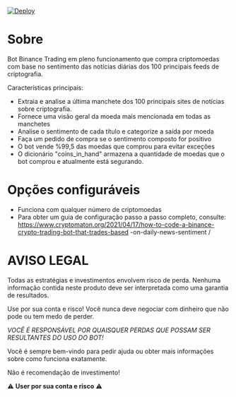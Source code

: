 [![Deploy](https://www.herokucdn.com/deploy/button.svg)](https://heroku.com/deploy?template=https://github.com/lagoanova/Binance-News-Sentiment-Bot)

# Sobre
Bot Binance Trading em pleno funcionamento que compra criptomoedas com base no sentimento das notícias diárias dos 100 principais feeds de criptografia.

Características principais: 
* Extraia e analise a última manchete dos 100 principais sites de notícias sobre criptografia.
* Fornece uma visão geral da moeda mais mencionada em todas as manchetes
* Analise o sentimento de cada título e categorize a saída por moeda
* Faça um pedido de compra se o sentimento composto for positivo
* O bot vende %99,5 das moedas que comprou para evitar exceções
* O dicionário "coins_in_hand" armazena a quantidade de moedas que o bot comprou e atualmente está segurando.

# Opções configuráveis

* Funciona com qualquer número de criptomoedas
* Para obter um guia de configuração passo a passo completo, consulte: https://www.cryptomaton.org/2021/04/17/how-to-code-a-binance-crypto-trading-bot-that-trades-based -on-daily-news-sentiment /

# AVISO LEGAL

Todas as estratégias e investimentos envolvem risco de perda. Nenhuma informação contida neste produto deve ser interpretada como uma garantia de resultados.

Use por sua conta e risco! Você nunca deve negociar com dinheiro que não pode ou tem medo de perder.

*VOCÊ É RESPONSÁVEL POR QUAISQUER PERDAS QUE POSSAM SER RESULTANTES DO USO DO BOT!*

Você é sempre bem-vindo para pedir ajuda ou obter mais informações sobre como funciona exatamente.

Não é recomendação de investimento!

:warning: **User por sua conta e risco** :warning:
